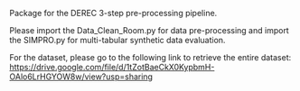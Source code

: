 Package for the DEREC 3-step pre-processing pipeline.

Please import the Data_Clean_Room.py for data pre-processing and import the SIMPRO.py for multi-tabular synthetic data evaluation.

For the dataset, please go to the following link to retrieve the entire dataset: https://drive.google.com/file/d/1tZotBaeCkX0KypbmH-OAlo6LrHGYOW8w/view?usp=sharing
